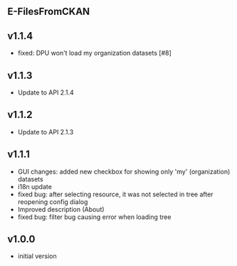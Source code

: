 E-FilesFromCKAN
----------

v1.1.4
---
* fixed: DPU won't load my organization datasets [#8]

v1.1.3
---
* Update to API 2.1.4

v1.1.2
---
* Update to API 2.1.3

v1.1.1
---
* GUI changes: added new checkbox for showing only 'my' (organization) datasets
* i18n update
* fixed bug: after selecting resource, it was not selected in tree after reopening config dialog
* Improved description (About)
* fixed bug: filter bug causing error when loading tree

v1.0.0
---
* initial version
